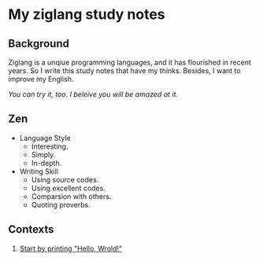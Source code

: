 # My ziglang study notes
## Background
Ziglang is a unqiue programming languages, and it has flourished in recent years.
So I write this study notes that have my thinks.
Besides, I want to improve my English.

*You can try it, too. I beleive you will be amazed at it.*

## Zen
- Language Style
	- Interesting.
	- Simply.
	- In-depth.
- Writing Skill
	- Using source codes.
	- Using excellent codes.
	- Comparsion with others.
	- Quoting proverbs.

## Contexts
1. [Start by printing "Hello, Wrold!"](./Print/note.md)
